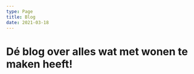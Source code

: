 ```yaml
---
type: Page
title: Blog
date: 2021-03-18
---
```


# Dé blog over alles wat met wonen te maken heeft!
